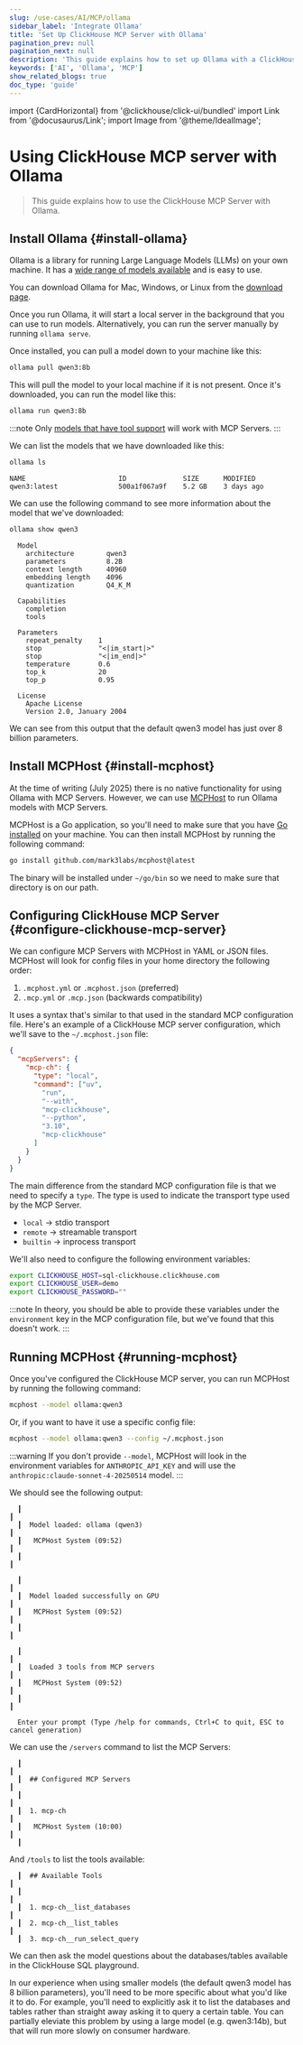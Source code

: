 ```yaml
---
slug: /use-cases/AI/MCP/ollama
sidebar_label: 'Integrate Ollama'
title: 'Set Up ClickHouse MCP Server with Ollama'
pagination_prev: null
pagination_next: null
description: 'This guide explains how to set up Ollama with a ClickHouse MCP server.'
keywords: ['AI', 'Ollama', 'MCP']
show_related_blogs: true
doc_type: 'guide'
---
```


import {CardHorizontal} from '@clickhouse/click-ui/bundled'
import Link from '@docusaurus/Link';
import Image from '@theme/IdealImage';

# Using ClickHouse MCP server with Ollama

> This guide explains how to use the ClickHouse MCP Server with Ollama.

<VerticalStepper headerLevel="h2">

## Install Ollama {#install-ollama}

Ollama is a library for running Large Language Models (LLMs) on your own machine.
It has a [wide range of models available](https://ollama.com/library) and is easy to use.

You can download Ollama for Mac, Windows, or Linux from the [download page](https://ollama.com/download).

Once you run Ollama, it will start a local server in the background that you can use to run models.
Alternatively, you can run the server manually by running `ollama serve`.

Once installed, you can pull a model down to your machine like this:

```bash
ollama pull qwen3:8b
```

This will pull the model to your local machine if it is not present.
Once it's downloaded, you can run the model like this:

```bash
ollama run qwen3:8b
```

:::note
Only [models that have tool support](https://ollama.com/search?c=tools) will work with MCP Servers.
:::

We can list the models that we have downloaded like this:

```bash
ollama ls
```

```text
NAME                       ID              SIZE      MODIFIED
qwen3:latest               500a1f067a9f    5.2 GB    3 days ago
```

We can use the following command to see more information about the model that we've downloaded:

```bash
ollama show qwen3
```

```text
  Model
    architecture        qwen3
    parameters          8.2B
    context length      40960
    embedding length    4096
    quantization        Q4_K_M

  Capabilities
    completion
    tools

  Parameters
    repeat_penalty    1
    stop              "<|im_start|>"
    stop              "<|im_end|>"
    temperature       0.6
    top_k             20
    top_p             0.95

  License
    Apache License
    Version 2.0, January 2004
```

We can see from this output that the default qwen3 model has just over 8 billion parameters.

## Install MCPHost {#install-mcphost}

At the time of writing (July 2025) there is no native functionality for using Ollama with MCP Servers.
However, we can use [MCPHost](https://github.com/mark3labs/mcphost) to run Ollama models with MCP Servers.

MCPHost is a Go application, so you'll need to make sure that you have [Go installed](https://go.dev/doc/install) on your machine.
You can then install MCPHost by running the following command:

```bash
go install github.com/mark3labs/mcphost@latest
```

The binary will be installed under `~/go/bin` so we need to make sure that directory is on our path.

## Configuring ClickHouse MCP Server {#configure-clickhouse-mcp-server}

We can configure MCP Servers with MCPHost in YAML or JSON files. 
MCPHost will look for config files in your home directory the following order:

1. `.mcphost.yml` or `.mcphost.json`  (preferred)
2. `.mcp.yml` or `.mcp.json` (backwards compatibility)

It uses a syntax that's similar to that used in the standard MCP configuration file.
Here's an example of a ClickHouse MCP server configuration, which we'll save to the `~/.mcphost.json` file:

```json
{
  "mcpServers": {
    "mcp-ch": {
      "type": "local",
      "command": ["uv",
        "run",
        "--with",
        "mcp-clickhouse",
        "--python",
        "3.10",
        "mcp-clickhouse"
      ]
    }
  }
}
```

The main difference from the standard MCP configuration file is that we need to specify a `type`.
The type is used to indicate the transport type used by the MCP Server.

* `local` → stdio transport
* `remote` → streamable transport
* `builtin` → inprocess transport

We'll also need to configure the following environment variables:

```bash
export CLICKHOUSE_HOST=sql-clickhouse.clickhouse.com
export CLICKHOUSE_USER=demo
export CLICKHOUSE_PASSWORD=""
```

:::note
In theory, you should be able to provide these variables under the `environment` key in the MCP configuration file, but we've found that this doesn't work.
:::

## Running MCPHost {#running-mcphost}

Once you've configured the ClickHouse MCP server, you can run MCPHost by running the following command:

```bash
mcphost --model ollama:qwen3
```

Or, if you want to have it use a specific config file:

```bash
mcphost --model ollama:qwen3 --config ~/.mcphost.json 
```

:::warning
If you don't provide `--model`, MCPHost will look in the environment variables for `ANTHROPIC_API_KEY` and will use the `anthropic:claude-sonnet-4-20250514` model.
:::

We should see the following output:

```text
  ┃                                                                                     ┃
  ┃  Model loaded: ollama (qwen3)                                                       ┃
  ┃   MCPHost System (09:52)                                                            ┃
  ┃                                                                                     ┃

  ┃                                                                                     ┃
  ┃  Model loaded successfully on GPU                                                   ┃
  ┃   MCPHost System (09:52)                                                            ┃
  ┃                                                                                     ┃

  ┃                                                                                     ┃
  ┃  Loaded 3 tools from MCP servers                                                    ┃
  ┃   MCPHost System (09:52)                                                            ┃
  ┃                                                                                     ┃

  Enter your prompt (Type /help for commands, Ctrl+C to quit, ESC to cancel generation)
```

We can use the `/servers` command to list the MCP Servers:

```text
  ┃                                                                                      ┃
  ┃  ## Configured MCP Servers                                                           ┃
  ┃                                                                                      ┃
  ┃  1. mcp-ch                                                                           ┃
  ┃   MCPHost System (10:00)                                                             ┃
  ┃
```

And `/tools` to list the tools available:

```text
  ┃  ## Available Tools                                                                  ┃
  ┃                                                                                      ┃
  ┃  1. mcp-ch__list_databases                                                           ┃
  ┃  2. mcp-ch__list_tables                                                              ┃
  ┃  3. mcp-ch__run_select_query
```

We can then ask the model questions about the databases/tables available in the ClickHouse SQL playground.

In our experience when using smaller models (the default qwen3 model has 8 billion parameters), you'll need to be more specific about what you'd like it to do.
For example, you'll need to explicitly ask it to list the databases and tables rather than straight away asking it to query a certain table.
You can partially eleviate this problem by using a large model (e.g. qwen3:14b), but that will run more slowly on consumer hardware.

</VerticalStepper>
